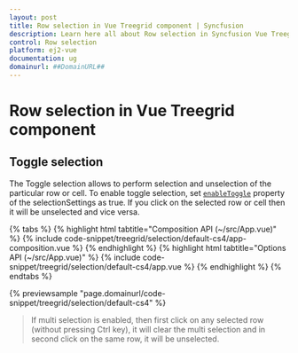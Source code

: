 ```yaml
---
layout: post
title: Row selection in Vue Treegrid component | Syncfusion
description: Learn here all about Row selection in Syncfusion Vue Treegrid component of Syncfusion Essential JS 2 and more.
control: Row selection 
platform: ej2-vue
documentation: ug
domainurl: ##DomainURL##
---
```


# Row selection in Vue Treegrid component

## Toggle selection

The Toggle selection allows to perform selection and unselection of the particular row or cell. To enable toggle selection, set [`enableToggle`](https://ej2.syncfusion.com/vue/documentation/api/treegrid/selectionSettings/#enableToggle) property of the selectionSettings as true. If you click on the selected row or cell then it will be unselected and vice versa.

{% tabs %}
{% highlight html tabtitle="Composition API (~/src/App.vue)" %}
{% include code-snippet/treegrid/selection/default-cs4/app-composition.vue %}
{% endhighlight %}
{% highlight html tabtitle="Options API (~/src/App.vue)" %}
{% include code-snippet/treegrid/selection/default-cs4/app.vue %}
{% endhighlight %}
{% endtabs %}
        
{% previewsample "page.domainurl/code-snippet/treegrid/selection/default-cs4" %}

>If multi selection is enabled, then first click on any selected row (without pressing Ctrl key), it will clear the multi selection and in second click on the same row, it will be unselected.